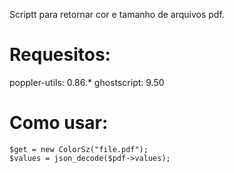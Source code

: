 Scriptt para retornar cor e tamanho de arquivos pdf.

# Requesitos:

poppler-utils:  0.86.*
ghostscript:    9.50


# Como usar:

    $get = new ColorSz("file.pdf");     
    $values = json_decode($pdf->values);
